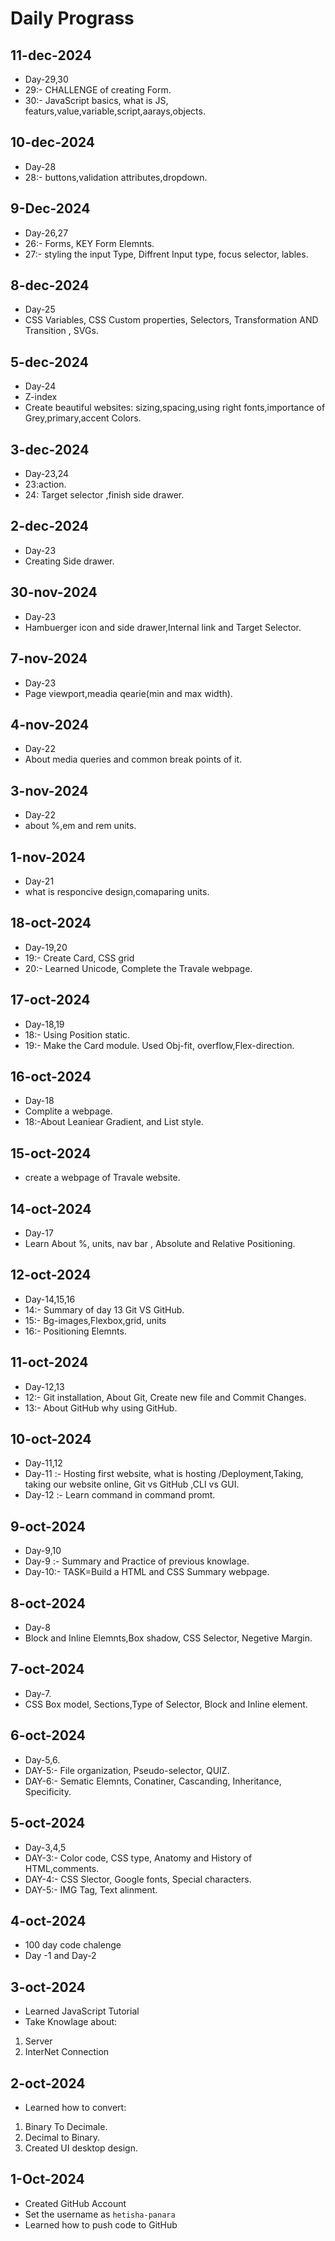 # Daily Prograss

## 11-dec-2024
- Day-29,30
- 29:- CHALLENGE of creating Form.
- 30:- JavaScript basics, what is JS, featurs,value,variable,script,aarays,objects.

## 10-dec-2024
- Day-28
- 28:- buttons,validation attributes,dropdown.

## 9-Dec-2024
- Day-26,27
- 26:- Forms, KEY Form Elemnts.
- 27:- styling the input Type, Diffrent Input type, focus selector, lables.
 
## 8-dec-2024
- Day-25
- CSS Variables, CSS Custom properties, Selectors,  Transformation AND Transition , SVGs.

## 5-dec-2024
- Day-24
- Z-index
- Create beautiful websites: sizing,spacing,using 
right fonts,importance of Grey,primary,accent Colors.

## 3-dec-2024
- Day-23,24
- 23:action.
- 24: Target selector ,finish side drawer.

## 2-dec-2024
- Day-23
- Creating Side drawer.

## 30-nov-2024
- Day-23
- Hambuerger icon and side drawer,Internal link and
  Target Selector.

## 7-nov-2024
- Day-23
- Page viewport,meadia qearie(min and max width).

## 4-nov-2024
- Day-22
- About media queries and common break points of it.
 
## 3-nov-2024
- Day-22
- about %,em and rem units. 

## 1-nov-2024
- Day-21
- what is responcive design,comaparing units.

## 18-oct-2024
- Day-19,20
- 19:- Create Card, CSS grid 
- 20:- Learned Unicode, Complete the Travale webpage.

## 17-oct-2024
- Day-18,19
- 18:- Using Position static.
- 19:- Make the Card module. Used Obj-fit, overflow,Flex-direction.

## 16-oct-2024
- Day-18
- Complite a webpage.
- 18:-About Leaniear Gradient, and List style. 

## 15-oct-2024
- create a  webpage of Travale website. 

## 14-oct-2024
- Day-17
- Learn About %, units, nav bar , Absolute and Relative Positioning.

## 12-oct-2024
- Day-14,15,16
- 14:- Summary of day 13 Git VS GitHub.
- 15:- Bg-images,Flexbox,grid, units
- 16:- Positioning Elemnts.

## 11-oct-2024
- Day-12,13
- 12:- Git installation, About Git, Create new file and Commit Changes.
- 13:- About GitHub why using GitHub.
## 10-oct-2024
- Day-11,12
- Day-11 :- Hosting first website, what is hosting /Deployment,Taking, taking our website online, Git vs GitHub ,CLI vs GUI.
- Day-12 :- Learn command in command promt.

## 9-oct-2024
- Day-9,10
- Day-9 :- Summary and Practice of previous knowlage.
- Day-10:- TASK=Build a HTML and CSS Summary webpage. 


## 8-oct-2024
- Day-8
- Block and Inline Elemnts,Box shadow, CSS Selector, Negetive Margin.

## 7-oct-2024
- Day-7.
- CSS Box model, Sections,Type of Selector, Block and Inline element.

 ## 6-oct-2024
 - Day-5,6.
 - DAY-5:- File organization, Pseudo-selector, QUIZ.
-  DAY-6:- Sematic Elemnts, Conatiner, Cascanding, Inheritance, Specificity. 

## 5-oct-2024
- Day-3,4,5
- DAY-3:- Color code, CSS type, Anatomy and History of HTML,comments.
- DAY-4:- CSS Slector, Google fonts, Special characters.
- DAY-5:- IMG Tag, Text alinment.
## 4-oct-2024
- 100 day code chalenge
- Day -1  and  Day-2 

## 3-oct-2024
- Learned JavaScript Tutorial
- Take Knowlage about:
1. Server
2. InterNet Connection

## 2-oct-2024
- Learned how to convert:
1. Binary To Decimale.
2. Decimal to Binary. 
3. Created UI desktop design.

## 1-Oct-2024

- Created GitHub Account
- Set the username as `hetisha-panara`
- Learned how to push code to GitHub